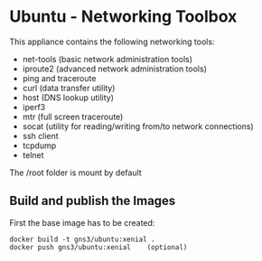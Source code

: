 # Ubuntu - Networking Toolbox

This appliance contains the following networking tools:

- net-tools (basic network administration tools)
- iproute2 (advanced network administration tools)
- ping and traceroute
- curl (data transfer utility)
- host (DNS lookup utility)
- iperf3
- mtr (full screen traceroute)
- socat (utility for reading/writing from/to network connections)
- ssh client
- tcpdump
- telnet

The /root folder is mount by default

## Build and publish the Images

First the base image has to be created:

```
docker build -t gns3/ubuntu:xenial .
docker push gns3/ubuntu:xenial    (optional)
```
